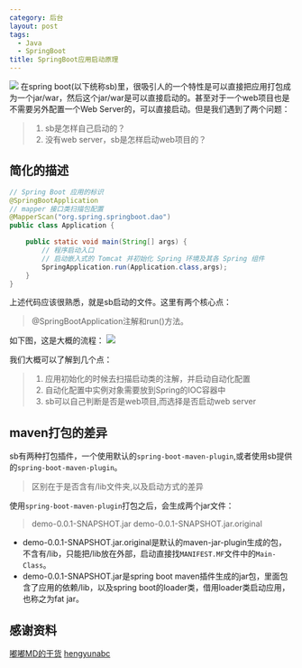 ```yaml
---
category: 后台
layout: post
tags:
  - Java
  - SpringBoot
title: SpringBoot应用启动原理
---
```

[![](http://7xkmea.com1.z0.glb.clouddn.com/githubio/SpringBoot%E5%BA%94%E7%94%A8%E5%90%AF%E5%8A%A8%E5%8E%9F%E7%90%86-1.jpg)](http://7xkmea.com1.z0.glb.clouddn.com/githubio/SpringBoot%E5%BA%94%E7%94%A8%E5%90%AF%E5%8A%A8%E5%8E%9F%E7%90%86-1.jpg)
在spring boot(以下统称sb)里，很吸引人的一个特性是可以直接把应用打包成为一个jar/war，然后这个jar/war是可以直接启动的。甚至对于一个web项目也是不需要另外配置一个Web Server的，可以直接启动。但是我们遇到了两个问题：
> 1. sb是怎样自己启动的？
> 2. 没有web server，sb是怎样启动web项目的？

## 简化的描述
```java
// Spring Boot 应用的标识
@SpringBootApplication
// mapper 接口类扫描包配置
@MapperScan("org.spring.springboot.dao")
public class Application {

    public static void main(String[] args) {
        // 程序启动入口
        // 启动嵌入式的 Tomcat 并初始化 Spring 环境及其各 Spring 组件
        SpringApplication.run(Application.class,args);
    }
}

```
上述代码应该很熟悉，就是sb启动的文件。这里有两个核心点：
> @SpringBootApplication注解和run()方法。

如下图，这是大概的流程：
[![](http://7xkmea.com1.z0.glb.clouddn.com/githubioSpringBoot%E5%BA%94%E7%94%A8%E5%90%AF%E5%8A%A8%E5%8E%9F%E7%90%86-2.jpg)](http://7xkmea.com1.z0.glb.clouddn.com/githubioSpringBoot%E5%BA%94%E7%94%A8%E5%90%AF%E5%8A%A8%E5%8E%9F%E7%90%86-2.jpg)

我们大概可以了解到几个点：
> 1. 应用初始化的时候去扫描启动类的注解，并启动自动化配置
> 2. 自动化配置中实例对象需要放到Spring的IOC容器中
> 3. sb可以自己判断是否是web项目,而选择是否启动web server

## maven打包的差异
sb有两种打包插件，一个使用默认的`spring-boot-maven-plugin`,或者使用sb提供的`spring-boot-maven-plugin`。
> 区别在于是否含有/lib文件夹,以及启动方式的差异

使用`spring-boot-maven-plugin`打包之后，会生成两个jar文件：
> demo-0.0.1-SNAPSHOT.jar
> demo-0.0.1-SNAPSHOT.jar.original

- demo-0.0.1-SNAPSHOT.jar.original是默认的maven-jar-plugin生成的包，不含有/lib，只能把/lib放在外部，启动直接找`MANIFEST.MF`文件中的`Main-Class`。
- demo-0.0.1-SNAPSHOT.jar是spring boot maven插件生成的jar包，里面包含了应用的依赖/lib，以及spring boot的loader类，借用loader类启动应用，也称之为fat jar。

## 感谢资料
[嘟嘟MD的干货](http://www.cnblogs.com/zheting/category/966890.html "嘟嘟MD的干货")
[hengyunabc](http://blog.csdn.net/hengyunabc/article/details/50120001 "hengyunabc")